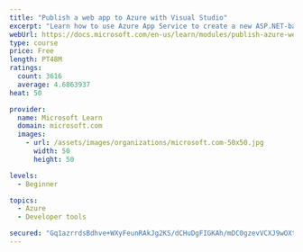 ```yaml
---
title: "Publish a web app to Azure with Visual Studio"
excerpt: "Learn how to use Azure App Service to create a new ASP.NET-based web app, then publish and update directly from Visual Studio."
webUrl: https://docs.microsoft.com/en-us/learn/modules/publish-azure-web-app-with-visual-studio/
type: course
price: Free
length: PT48M
ratings:
  count: 3616
  average: 4.6863937
heat: 50

provider:
  name: Microsoft Learn
  domain: microsoft.com
  images:
    - url: /assets/images/organizations/microsoft.com-50x50.jpg
      width: 50
      height: 50

levels:
  - Beginner

topics:
  - Azure
  - Developer tools

secured: "Gq1azrrdsBdhve+WXyFeunRAkJg2KS/dCHuDgFIGKAh/mDC0gzevVCXJ9wOXtNw271L7L3zam923Cxt1+WH+USdJSjBt1sJgCNlm6DorkIRlKIjU4cvgriLVy6nvIf8QHGqPOsthBc8Ld5aZ9MWH+1G3sg8UYYu+7Pr9HFrdI/87fhf5MkVaEQqXut03AnGqEV7bPNa2snLoKVNlHHu+RIt8yBFpL3SAd3tTE7sXeP2QrbPWmi5beANHmSrCZjlUkMWVHb18w3dFQmzH5FnBFvF1OBrvZ1pVaNyJvTkN+T3ZaVYndCQWdvJXd0mfixQ4FltcLagcVHh+o4WMHXn2lBhijgPC3Gh5vuKyHjg2wd/6ECpLKXm+dj9M8XAi0j2UESaIrmymfToSHxtWmW7jddiGkndNTZwlDy10D7sSBDs=;ttYoqg17+GT2LPBY6c/iAA=="
---
```


